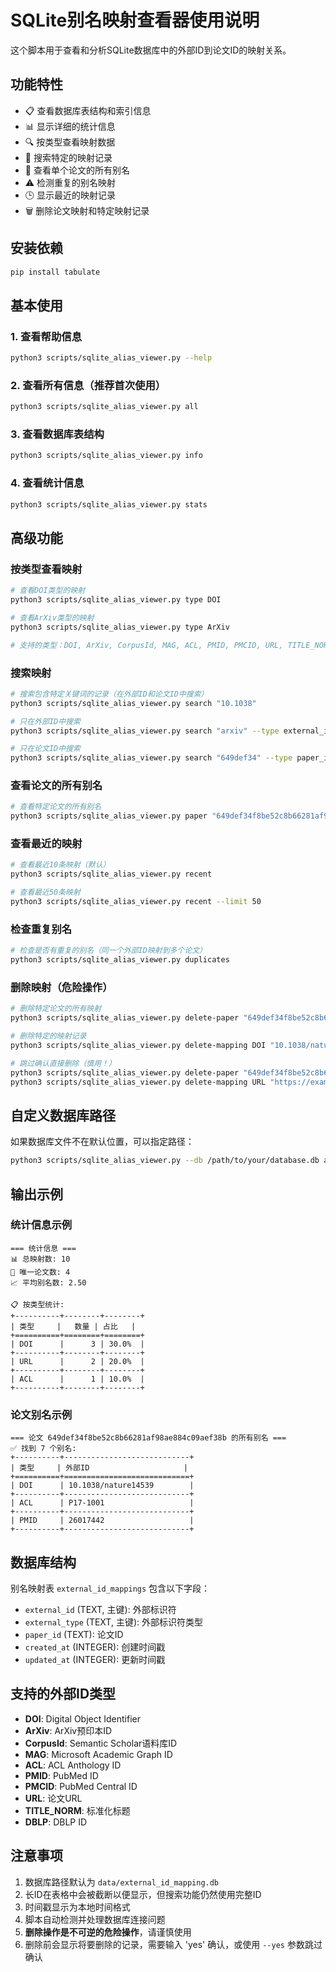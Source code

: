 # SQLite别名映射查看器使用说明

这个脚本用于查看和分析SQLite数据库中的外部ID到论文ID的映射关系。

## 功能特性

- 📋 查看数据库表结构和索引信息
- 📊 显示详细的统计信息
- 🔍 按类型查看映射数据
- 🔎 搜索特定的映射记录
- 📄 查看单个论文的所有别名
- ⚠️ 检测重复的别名映射
- 🕒 显示最近的映射记录
- 🗑️ 删除论文映射和特定映射记录

## 安装依赖

```bash
pip install tabulate
```

## 基本使用

### 1. 查看帮助信息
```bash
python3 scripts/sqlite_alias_viewer.py --help
```

### 2. 查看所有信息（推荐首次使用）
```bash
python3 scripts/sqlite_alias_viewer.py all
```

### 3. 查看数据库表结构
```bash
python3 scripts/sqlite_alias_viewer.py info
```

### 4. 查看统计信息
```bash
python3 scripts/sqlite_alias_viewer.py stats
```

## 高级功能

### 按类型查看映射
```bash
# 查看DOI类型的映射
python3 scripts/sqlite_alias_viewer.py type DOI

# 查看ArXiv类型的映射
python3 scripts/sqlite_alias_viewer.py type ArXiv

# 支持的类型：DOI, ArXiv, CorpusId, MAG, ACL, PMID, PMCID, URL, TITLE_NORM, DBLP
```

### 搜索映射
```bash
# 搜索包含特定关键词的记录（在外部ID和论文ID中搜索）
python3 scripts/sqlite_alias_viewer.py search "10.1038"

# 只在外部ID中搜索
python3 scripts/sqlite_alias_viewer.py search "arxiv" --type external_id

# 只在论文ID中搜索
python3 scripts/sqlite_alias_viewer.py search "649def34" --type paper_id
```

### 查看论文的所有别名
```bash
# 查看特定论文的所有别名
python3 scripts/sqlite_alias_viewer.py paper "649def34f8be52c8b66281af98ae884c09aef38b"
```

### 查看最近的映射
```bash
# 查看最近10条映射（默认）
python3 scripts/sqlite_alias_viewer.py recent

# 查看最近50条映射
python3 scripts/sqlite_alias_viewer.py recent --limit 50
```

### 检查重复别名
```bash
# 检查是否有重复的别名（同一个外部ID映射到多个论文）
python3 scripts/sqlite_alias_viewer.py duplicates
```

### 删除映射（危险操作）
```bash
# 删除特定论文的所有映射
python3 scripts/sqlite_alias_viewer.py delete-paper "649def34f8be52c8b66281af98ae884c09aef38b"

# 删除特定的映射记录
python3 scripts/sqlite_alias_viewer.py delete-mapping DOI "10.1038/nature14539"

# 跳过确认直接删除（慎用！）
python3 scripts/sqlite_alias_viewer.py delete-paper "649def34f8be52c8b66281af98ae884c09aef38b" --yes
python3 scripts/sqlite_alias_viewer.py delete-mapping URL "https://example.com/paper" --yes
```

## 自定义数据库路径

如果数据库文件不在默认位置，可以指定路径：

```bash
python3 scripts/sqlite_alias_viewer.py --db /path/to/your/database.db all
```

## 输出示例

### 统计信息示例
```
=== 统计信息 ===
📊 总映射数: 10
📄 唯一论文数: 4
📈 平均别名数: 2.50

📋 按类型统计:
+----------+--------+--------+
| 类型     |   数量 | 占比   |
+==========+========+========+
| DOI      |      3 | 30.0%  |
+----------+--------+--------+
| URL      |      2 | 20.0%  |
+----------+--------+--------+
| ACL      |      1 | 10.0%  |
+----------+--------+--------+
```

### 论文别名示例
```
=== 论文 649def34f8be52c8b66281af98ae884c09aef38b 的所有别名 ===
✅ 找到 7 个别名:
+----------+----------------------------+
| 类型     | 外部ID                     |
+==========+============================+
| DOI      | 10.1038/nature14539        |
+----------+----------------------------+
| ACL      | P17-1001                   |
+----------+----------------------------+
| PMID     | 26017442                   |
+----------+----------------------------+
```

## 数据库结构

别名映射表 `external_id_mappings` 包含以下字段：

- `external_id` (TEXT, 主键): 外部标识符
- `external_type` (TEXT, 主键): 外部标识符类型
- `paper_id` (TEXT): 论文ID
- `created_at` (INTEGER): 创建时间戳
- `updated_at` (INTEGER): 更新时间戳

## 支持的外部ID类型

- **DOI**: Digital Object Identifier
- **ArXiv**: ArXiv预印本ID
- **CorpusId**: Semantic Scholar语料库ID
- **MAG**: Microsoft Academic Graph ID
- **ACL**: ACL Anthology ID
- **PMID**: PubMed ID
- **PMCID**: PubMed Central ID
- **URL**: 论文URL
- **TITLE_NORM**: 标准化标题
- **DBLP**: DBLP ID

## 注意事项

1. 数据库路径默认为 `data/external_id_mapping.db`
2. 长ID在表格中会被截断以便显示，但搜索功能仍然使用完整ID
3. 时间戳显示为本地时间格式
4. 脚本自动检测并处理数据库连接问题
5. **删除操作是不可逆的危险操作**，请谨慎使用
6. 删除前会显示将要删除的记录，需要输入 'yes' 确认，或使用 `--yes` 参数跳过确认
